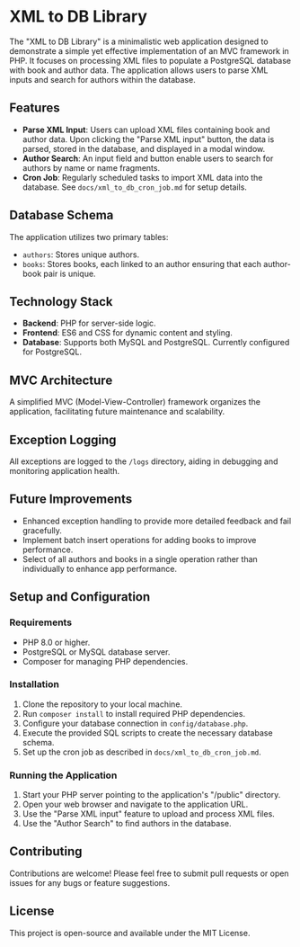 
# XML to DB Library

The "XML to DB Library" is a minimalistic web application designed to demonstrate a simple yet effective implementation of an MVC framework in PHP. It focuses on processing XML files to populate a PostgreSQL database with book and author data. The application allows users to parse XML inputs and search for authors within the database.

## Features

- **Parse XML Input**: Users can upload XML files containing book and author data. Upon clicking the "Parse XML input" button, the data is parsed, stored in the database, and displayed in a modal window.
- **Author Search**: An input field and button enable users to search for authors by name or name fragments.
- **Cron Job**: Regularly scheduled tasks to import XML data into the database. See `docs/xml_to_db_cron_job.md` for setup details.

## Database Schema

The application utilizes two primary tables:

- `authors`: Stores unique authors.
- `books`: Stores books, each linked to an author ensuring that each author-book pair is unique.

## Technology Stack

- **Backend**: PHP for server-side logic.
- **Frontend**: ES6 and CSS for dynamic content and styling.
- **Database**: Supports both MySQL and PostgreSQL. Currently configured for PostgreSQL.

## MVC Architecture

A simplified MVC (Model-View-Controller) framework organizes the application, facilitating future maintenance and scalability.

## Exception Logging

All exceptions are logged to the `/logs` directory, aiding in debugging and monitoring application health.

## Future Improvements

- Enhanced exception handling to provide more detailed feedback and fail gracefully.
- Implement batch insert operations for adding books to improve performance.
- Select of all authors and books in a single operation rather than individually to enhance app performance.

## Setup and Configuration

### Requirements

- PHP 8.0 or higher.
- PostgreSQL or MySQL database server.
- Composer for managing PHP dependencies.

### Installation

1. Clone the repository to your local machine.
2. Run `composer install` to install required PHP dependencies.
3. Configure your database connection in `config/database.php`.
4. Execute the provided SQL scripts to create the necessary database schema.
5. Set up the cron job as described in `docs/xml_to_db_cron_job.md`.

### Running the Application

1. Start your PHP server pointing to the application's "/public" directory.
2. Open your web browser and navigate to the application URL.
3. Use the "Parse XML input" feature to upload and process XML files.
4. Use the "Author Search" to find authors in the database.

## Contributing

Contributions are welcome! Please feel free to submit pull requests or open issues for any bugs or feature suggestions.

## License

This project is open-source and available under the MIT License.
